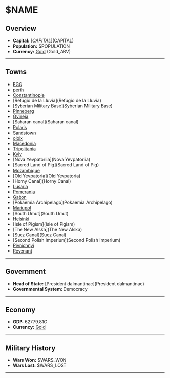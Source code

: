 # $NAME

## Overview

- **Capital:** [$CAPITAL]($CAPITAL)
- **Population:** $POPULATION
- **Currency:** [Gold](Gold) (Gold_ABV)

---

## Towns

- [EGG](EGG)
- [perth](perth)
- [Constantinople](Constantinople)
- [Refugio de la Lluvia](Refugio de la Lluvia)
- [Syberian Military Base](Syberian Military Base)
- [Pinneberg](Pinneberg)
- [Gvineja](Gvineja)
- [Saharan canal](Saharan canal)
- [Polaris](Polaris)
- [Sandstown](Sandstown)
- [oloix](oloix)
- [Macedonia](Macedonia)
- [Tripolitania](Tripolitania)
- [Kyiv](Kyiv)
- [Nova Yevpatoriia](Nova Yevpatoriia)
- [Sacred Land of Pig](Sacred Land of Pig)
- [Mozambique](Mozambique)
- [Old Yevpatoria](Old Yevpatoria)
- [Horny Canal](Horny Canal)
- [Lusaria](Lusaria)
- [Pomerania](Pomerania)
- [Gabon](Gabon)
- [Pokaemia Archipelago](Pokaemia Archipelago)
- [Mariupol](Mariupol)
- [South Umut](South Umut)
- [Helsinki](Helsinki)
- [Isle of Pigism](Isle of Pigism)
- [The New Alska](The New Alska)
- [Suez Canal](Suez Canal)
- [Second Polish Imperium](Second Polish Imperium)
- [Pivnichnyi](Pivnichnyi)
- [Revenant](Revenant)

---

## Government

- **Head of State:** [President dalmantinac](President dalmantinac)
- **Governmental System:** Democracy

---

## Economy

- **GDP:** 62779.81G
- **Currency:** [Gold](Gold)

---

## Military History

- **Wars Won:** $WARS_WON
- **Wars Lost:** $WARS_LOST

---

